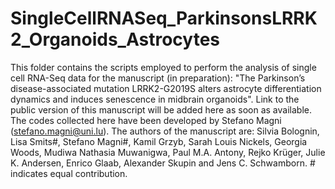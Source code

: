 # SingleCellRNASeq_ParkinsonsLRRK2_Organoids_Astrocytes

This folder contains the scripts employed to perform the analysis of single cell RNA-Seq data for the manuscript (in preparation): "The Parkinson’s disease-associated mutation LRRK2-G2019S alters astrocyte differentiation dynamics and induces senescence in midbrain organoids". Link to the public version of this manuscript will be added here as soon as available. The codes collected here have been developed by Stefano Magni (stefano.magni@uni.lu). The authors of the manuscript are: Silvia Bolognin, Lisa Smits#, Stefano Magni#, Kamil Grzyb, Sarah Louis Nickels, Georgia Woods, Mudiwa Nathasia Muwanigwa, Paul M.A. Antony, Rejko Krüger, Julie K. Andersen, Enrico Glaab, Alexander Skupin and Jens C. Schwamborn. # indicates equal contribution.

